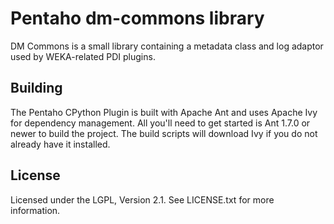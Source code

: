 Pentaho dm-commons library
==========================

DM Commons is a small library containing a metadata class and log adaptor used by WEKA-related PDI plugins.

Building
--------
The Pentaho CPython Plugin is built with Apache Ant and uses Apache Ivy for dependency management. All you'll need to get started is Ant 1.7.0 or newer to build the project. The build scripts will download Ivy if you do not already have it installed.

License
-------
Licensed under the LGPL, Version 2.1. See LICENSE.txt for more information.

